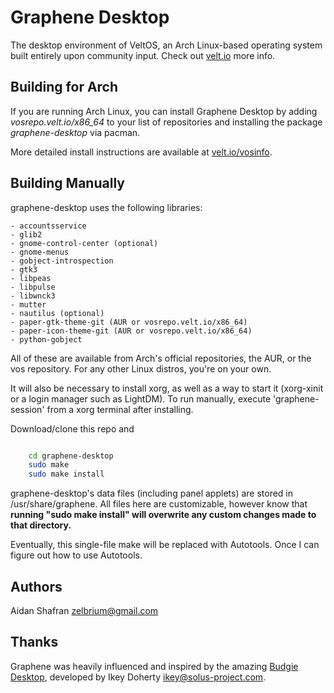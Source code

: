 Graphene Desktop
==========

The desktop environment of VeltOS, an Arch Linux-based operating system
built entirely upon community input. Check out [velt.io](https://www.velt.io) more info.

Building for Arch
--------

If you are running Arch Linux, you can install Graphene Desktop by adding
*vosrepo.velt.io/x86_64* to your list of repositories and installing the
package *graphene-desktop* via pacman.

More detailed install instructions are available at [velt.io/vosinfo](https://velt.io/vosinfo/).

Building Manually
--------

graphene-desktop uses the following libraries:

    - accountsservice
    - glib2
    - gnome-control-center (optional)
    - gnome-menus
    - gobject-introspection
    - gtk3
    - libpeas
    - libpulse
    - libwnck3
    - mutter
    - nautilus (optional)
    - paper-gtk-theme-git (AUR or vosrepo.velt.io/x86_64)
    - paper-icon-theme-git (AUR or vosrepo.velt.io/x86_64)
    - python-gobject

All of these are available from Arch's official repositories, the AUR,
or the vos repository. For any other Linux distros, you're on your own.

It will also be necessary to install xorg, as well as a way to start
it (xorg-xinit or a login manager such as LightDM). To run manually,
execute 'graphene-session' from a xorg terminal after installing.

Download/clone this repo and

```bash

    cd graphene-desktop
    sudo make
    sudo make install
```

graphene-desktop's data files (including panel applets) are stored in /usr/share/graphene.
All files here are customizable, however know that **running "sudo make install"
will overwrite any custom changes made to that directory.**

Eventually, this single-file make will be replaced with Autotools. Once I can
figure out how to use Autotools.

Authors
--------

Aidan Shafran <zelbrium@gmail.com>

Thanks
--------

Graphene was heavily influenced and inspired by the amazing [Budgie Desktop](https://solus-project.com/budgie/), developed by Ikey Doherty <ikey@solus-project.com>.